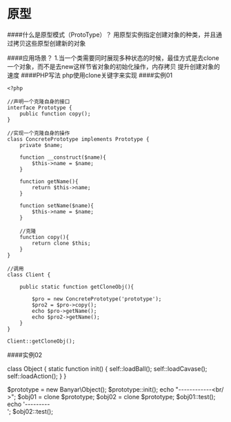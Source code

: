 # 原型

####什么是原型模式（ProtoType）？
用原型实例指定创建对象的种类，并且通过拷贝这些原型创建新的对象

####应用场景？
1.当一个类需要同时展现多种状态的时候，最佳方式是去clone一个对象，而不是去new这样节省对象的初始化操作，内存拷贝 提升创建对象的速度
####PHP写法
php使用clone关键字来实现
####实例01
```
<?php  
  
//声明一个克隆自身的接口  
interface Prototype {  
    public function copy();   
}     
  
//实现一个克隆自身的操作  
class ConcretePrototype implements Prototype {  
    private $name;  
      
    function __construct($name){  
        $this->name = $name;  
    }  
      
    function getName(){  
        return $this->name;  
    }  
      
    function setName($name){  
        $this->name = $name;  
    }  
      
    //克隆  
    function copy(){  
        return clone $this;  
    }  
}  
  
//调用 
class Client {  
      
    public static function getCloneObj(){  
          
        $pro = new ConcretePrototype('prototype');  
        $pro2 = $pro->copy();  
        echo $pro->getName();  
        echo $pro2->getName();  
    }   
}  
  
Client::getCloneObj();

```
####实例02

class  Object
{
  static function  init()
  {
    self::loadBall();
    self::loadCavase();
    self::loadAction();
  }
}

$prototype = new Banyar\Object();
$prototype::init();
echo "------------<br/ >";
$obj01 = clone $prototype;
$obj02 = clone $prototype;
$obj01::test();
echo '---------<br />';
$obj02::test();